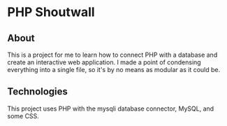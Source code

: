 # PHP Shoutwall
## About
This is a project for me to learn how to connect PHP with a database and create an interactive web application. I made a point of condensing everything into a single file, so it's by no means as modular as it could be.
## Technologies
This project uses PHP with the mysqli database connector, MySQL, and some CSS.
